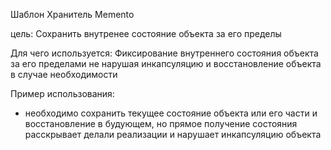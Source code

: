 Шаблон Хранитель Memento

цель: Сохранить внутренее состояние объекта за его пределы

Для чего используется: Фиксирование внутреннего состояния объекта за его пределами не нарушая инкапсуляцию и восстановление объекта в случае необходимости

Пример использования:

- необходимо сохранить текущее состояние объекта или его части и восстановление в будующем, но прямое получение состояния расскрывает делали реализации и нарушает инкапсуляцию объекта
